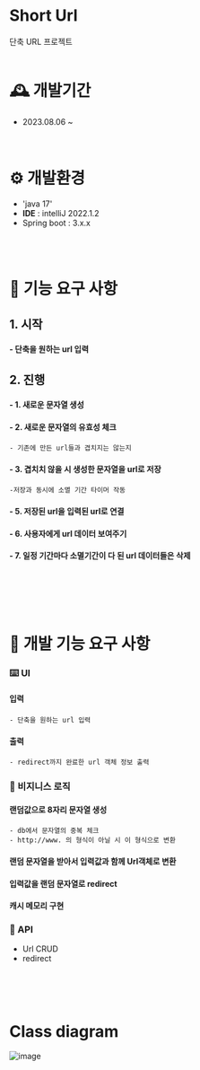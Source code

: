 # Short Url

단축 URL 프로젝트
<br>
<br>

# 🕰️ 개발기간
* 2023.08.06 ~ 
<br>


# ⚙️ 개발환경
- 'java 17'
- **IDE** : intelliJ 2022.1.2
- Spring boot : 3.x.x
  
<br>
<br>

# 📌 기능 요구 사항
## 1. 시작
  #### - 단축을 원하는 url 입력
## 2. 진행
  #### - 1. 새로운 문자열 생성
  #### - 2. 새로운 문자열의 유효성 체크
    - 기존에 만든 url들과 겹치지는 않는지
  #### - 3. 겹치치 않을 시 생성한 문자열을 url로 저장
    -저장과 동시에 소멸 기간 타이머 작동
  #### - 5. 저장된 url을 입력된 url로 연결
  #### - 6. 사용자에게 url 데이터 보여주기
  #### - 7. 일정 기간마다 소멸기간이 다 된 url 데이터들은 삭제
<br>
<br>
<br>
<br>

# 📌 개발 기능 요구 사항

### ⌨️ UI
  #### 입력
    - 단축을 원하는 url 입력

  #### 출력
    - redirect까지 완료한 url 객체 정보 출력
    
### 🧾 비지니스 로직
  #### 랜덤값으로 8자리 문자열 생성
    - db에서 문자열의 중복 체크
    - http://www. 의 형식이 아닐 시 이 형식으로 변환
  #### 랜덤 문자열을 받아서 입력값과 함께 Url객체로 변환
  #### 입력값을 랜덤 문자열로 redirect
  #### 캐시 메모리 구현

### 🧾 API
  - Url CRUD
  - redirect

<br>
<br>
<br>


# Class diagram
![image](https://github.com/piedra-de-flor/shortURL/assets/101418352/8d612381-ebfe-4bb4-b97b-dbe6215955cc)

